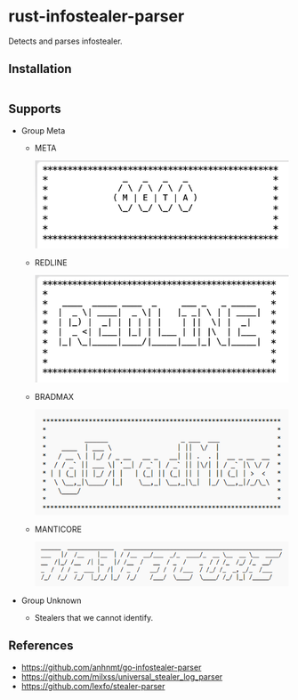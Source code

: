 # rust-infostealer-parser

Detects and parses infostealer.

## Installation

```bash

```

## Supports

- Group Meta
  - META

    ![META.png](docs/images/META.png)
  
  - REDLINE
  
    ![REDLINE.png](docs/images/REDLINE.png)
  
  - BRADMAX
  
    ![BRADMAX.png](docs/images/BRADMAX.png)
  
  - MANTICORE
  
    ![MANTICORE.png](docs/images/MANTICORE.png)

- Group Unknown
  - Stealers that we cannot identify.

## References

- https://github.com/anhnmt/go-infostealer-parser
- https://github.com/milxss/universal_stealer_log_parser
- https://github.com/lexfo/stealer-parser